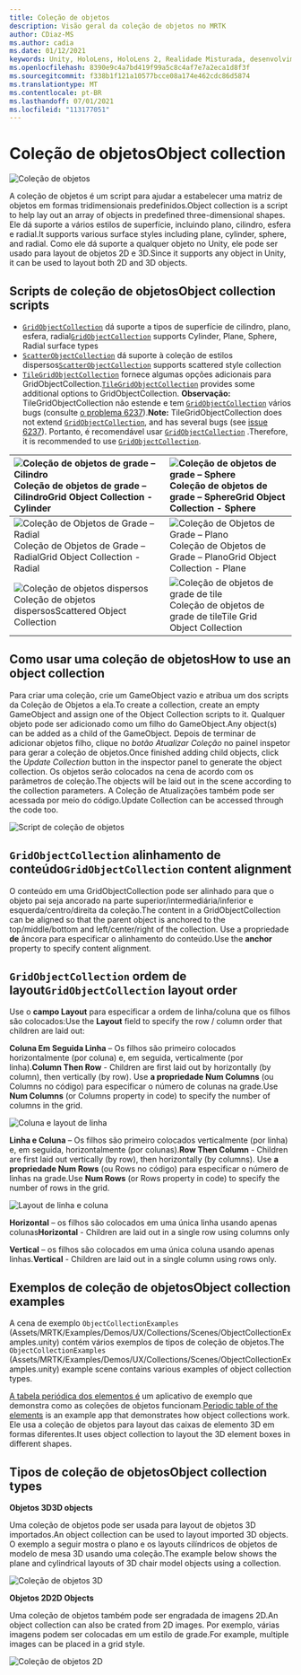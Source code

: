 ```yaml
---
title: Coleção de objetos
description: Visão geral da coleção de objetos no MRTK
author: CDiaz-MS
ms.author: cadia
ms.date: 01/12/2021
keywords: Unity, HoloLens, HoloLens 2, Realidade Misturada, desenvolvimento, MRTK, Coleção de objetos,
ms.openlocfilehash: 8390e9c4a7bd419f99a5c8c4af7e7a2eca1d8f3f
ms.sourcegitcommit: f338b1f121a10577bcce08a174e462cdc86d5874
ms.translationtype: MT
ms.contentlocale: pt-BR
ms.lasthandoff: 07/01/2021
ms.locfileid: "113177051"
---
```

# <a name="object-collection"></a><span data-ttu-id="3f787-104">Coleção de objetos</span><span class="sxs-lookup"><span data-stu-id="3f787-104">Object collection</span></span>

![Coleção de objetos](../images/object-collection/MRTK_ObjectCollection_Main.jpg)

<span data-ttu-id="3f787-106">A coleção de objetos é um script para ajudar a estabelecer uma matriz de objetos em formas tridimensionais predefinidos.</span><span class="sxs-lookup"><span data-stu-id="3f787-106">Object collection is a script to help lay out an array of objects in predefined three-dimensional shapes.</span></span> <span data-ttu-id="3f787-107">Ele dá suporte a vários estilos de superfície, incluindo plano, cilindro, esfera e radial.</span><span class="sxs-lookup"><span data-stu-id="3f787-107">It supports various surface styles including plane, cylinder, sphere, and radial.</span></span> <span data-ttu-id="3f787-108">Como ele dá suporte a qualquer objeto no Unity, ele pode ser usado para layout de objetos 2D e 3D.</span><span class="sxs-lookup"><span data-stu-id="3f787-108">Since it supports any object in Unity, it can be used to layout both 2D and 3D objects.</span></span>

## <a name="object-collection-scripts"></a><span data-ttu-id="3f787-109">Scripts de coleção de objetos</span><span class="sxs-lookup"><span data-stu-id="3f787-109">Object collection scripts</span></span>

- <span data-ttu-id="3f787-110">[`GridObjectCollection`](xref:Microsoft.MixedReality.Toolkit.Utilities.GridObjectCollection) dá suporte a tipos de superfície de cilindro, plano, esfera, radial</span><span class="sxs-lookup"><span data-stu-id="3f787-110">[`GridObjectCollection`](xref:Microsoft.MixedReality.Toolkit.Utilities.GridObjectCollection) supports Cylinder, Plane, Sphere, Radial surface types</span></span>
- <span data-ttu-id="3f787-111">[`ScatterObjectCollection`](xref:Microsoft.MixedReality.Toolkit.Utilities.ScatterObjectCollection) dá suporte à coleção de estilos dispersos</span><span class="sxs-lookup"><span data-stu-id="3f787-111">[`ScatterObjectCollection`](xref:Microsoft.MixedReality.Toolkit.Utilities.ScatterObjectCollection) supports scattered style collection</span></span>  
- <span data-ttu-id="3f787-112">[`TileGridObjectCollection`](xref:Microsoft.MixedReality.Toolkit.Utilities.TileGridObjectCollection) fornece algumas opções adicionais para GridObjectCollection.</span><span class="sxs-lookup"><span data-stu-id="3f787-112">[`TileGridObjectCollection`](xref:Microsoft.MixedReality.Toolkit.Utilities.TileGridObjectCollection) provides some additional options to GridObjectCollection.</span></span> <span data-ttu-id="3f787-113">**Observação:** TileGridObjectCollection não estende e tem [`GridObjectCollection`](xref:Microsoft.MixedReality.Toolkit.Utilities.GridObjectCollection) vários bugs (consulte [o problema 6237](https://github.com/microsoft/MixedRealityToolkit-Unity/issues/6237)).</span><span class="sxs-lookup"><span data-stu-id="3f787-113">**Note:** TileGridObjectCollection does not extend [`GridObjectCollection`](xref:Microsoft.MixedReality.Toolkit.Utilities.GridObjectCollection), and has several bugs (see [issue 6237](https://github.com/microsoft/MixedRealityToolkit-Unity/issues/6237)).</span></span> <span data-ttu-id="3f787-114">Portanto, é recomendável usar [`GridObjectCollection`](xref:Microsoft.MixedReality.Toolkit.Utilities.GridObjectCollection) .</span><span class="sxs-lookup"><span data-stu-id="3f787-114">Therefore, it is recommended to use [`GridObjectCollection`](xref:Microsoft.MixedReality.Toolkit.Utilities.GridObjectCollection).</span></span>

|![Coleção de objetos de grade – Cilindro](../images/object-collection/MRTK_ObjectCollectionCylinder.png) <span data-ttu-id="3f787-116">Coleção de objetos de grade – Cilindro</span><span class="sxs-lookup"><span data-stu-id="3f787-116">Grid Object Collection - Cylinder</span></span> | ![Coleção de objetos de grade – Sphere](../images/object-collection/MRTK_ObjectCollectionSphere.png) <span data-ttu-id="3f787-118">Coleção de objetos de grade – Sphere</span><span class="sxs-lookup"><span data-stu-id="3f787-118">Grid Object Collection - Sphere</span></span> |
|:--- | :--- |
|![Coleção de Objetos de Grade – Radial](../images/object-collection/MRTK_ObjectCollectionRadial.png) <span data-ttu-id="3f787-120">Coleção de Objetos de Grade – Radial</span><span class="sxs-lookup"><span data-stu-id="3f787-120">Grid Object Collection - Radial</span></span> | ![Coleção de Objetos de Grade – Plano](../images/object-collection/MRTK_ObjectCollectionPlane.png) <span data-ttu-id="3f787-122">Coleção de Objetos de Grade – Plano</span><span class="sxs-lookup"><span data-stu-id="3f787-122">Grid Object Collection - Plane</span></span> |
|![Coleção de objetos dispersos](../images/object-collection/MRTK_ObjectCollectionScattered.png) <span data-ttu-id="3f787-124">Coleção de objetos dispersos</span><span class="sxs-lookup"><span data-stu-id="3f787-124">Scattered Object Collection</span></span> | ![Coleção de objetos de grade de tile](../images/object-collection/MRTK_ObjectCollectionTileGrid.png) <span data-ttu-id="3f787-126">Coleção de objetos de grade de tile</span><span class="sxs-lookup"><span data-stu-id="3f787-126">Tile Grid Object Collection</span></span> |

## <a name="how-to-use-an-object-collection"></a><span data-ttu-id="3f787-127">Como usar uma coleção de objetos</span><span class="sxs-lookup"><span data-stu-id="3f787-127">How to use an object collection</span></span>

<span data-ttu-id="3f787-128">Para criar uma coleção, crie um GameObject vazio e atribua um dos scripts da Coleção de Objetos a ela.</span><span class="sxs-lookup"><span data-stu-id="3f787-128">To create a collection, create an empty GameObject and assign one of the Object Collection scripts to it.</span></span> <span data-ttu-id="3f787-129">Qualquer objeto pode ser adicionado como um filho do GameObject.</span><span class="sxs-lookup"><span data-stu-id="3f787-129">Any object(s) can be added as a child of the GameObject.</span></span> <span data-ttu-id="3f787-130">Depois de terminar de adicionar objetos filho, clique no *botão Atualizar Coleção* no painel inspetor para gerar a coleção de objetos.</span><span class="sxs-lookup"><span data-stu-id="3f787-130">Once finished adding child objects, click the *Update Collection* button in the inspector panel to generate the object collection.</span></span> <span data-ttu-id="3f787-131">Os objetos serão colocados na cena de acordo com os parâmetros de coleção.</span><span class="sxs-lookup"><span data-stu-id="3f787-131">The objects will be laid out in the scene according to the collection parameters.</span></span> <span data-ttu-id="3f787-132">A Coleção de Atualizações também pode ser acessada por meio do código.</span><span class="sxs-lookup"><span data-stu-id="3f787-132">Update Collection can be accessed through the code too.</span></span>

![Script de coleção de objetos](../images/object-collection/MRTK_ObjectCollectionScript.png)

## <a name="gridobjectcollection-content-alignment"></a><span data-ttu-id="3f787-134">`GridObjectCollection` alinhamento de conteúdo</span><span class="sxs-lookup"><span data-stu-id="3f787-134">`GridObjectCollection` content alignment</span></span>

<span data-ttu-id="3f787-135">O conteúdo em uma GridObjectCollection pode ser alinhado para que o objeto pai seja ancorado na parte superior/intermediária/inferior e esquerda/centro/direita da coleção.</span><span class="sxs-lookup"><span data-stu-id="3f787-135">The content in a GridObjectCollection can be aligned so that the parent object is anchored to the top/middle/bottom and left/center/right of the collection.</span></span> <span data-ttu-id="3f787-136">Use a propriedade **de** âncora para especificar o alinhamento do conteúdo.</span><span class="sxs-lookup"><span data-stu-id="3f787-136">Use the **anchor** property to specify content alignment.</span></span>

## <a name="gridobjectcollection-layout-order"></a><span data-ttu-id="3f787-137">`GridObjectCollection` ordem de layout</span><span class="sxs-lookup"><span data-stu-id="3f787-137">`GridObjectCollection` layout order</span></span>

<span data-ttu-id="3f787-138">Use o **campo Layout** para especificar a ordem de linha/coluna que os filhos são colocados:</span><span class="sxs-lookup"><span data-stu-id="3f787-138">Use the **Layout** field to specify the row / column order that children are laid out:</span></span>

<span data-ttu-id="3f787-139">**Coluna Em Seguida Linha** – Os filhos são primeiro colocados horizontalmente (por coluna) e, em seguida, verticalmente (por linha).</span><span class="sxs-lookup"><span data-stu-id="3f787-139">**Column Then Row** - Children are first laid out by horizontally (by column), then vertically (by row).</span></span> <span data-ttu-id="3f787-140">Use **a propriedade Num Columns** (ou Columns no código) para especificar o número de colunas na grade.</span><span class="sxs-lookup"><span data-stu-id="3f787-140">Use **Num Columns** (or Columns property in code) to specify the number of columns in the grid.</span></span>

![Coluna e layout de linha](../images/object-collection/MRTK_ColumnThenRow.png)

<span data-ttu-id="3f787-142">**Linha e Coluna** – Os filhos são primeiro colocados verticalmente (por linha) e, em seguida, horizontalmente (por colunas).</span><span class="sxs-lookup"><span data-stu-id="3f787-142">**Row Then Column** - Children are first laid out vertically (by row), then horizontally (by columns).</span></span> <span data-ttu-id="3f787-143">Use **a propriedade Num Rows** (ou Rows no código) para especificar o número de linhas na grade.</span><span class="sxs-lookup"><span data-stu-id="3f787-143">Use **Num Rows** (or Rows property in code) to specify the number of rows in the grid.</span></span>

![Layout de linha e coluna](../images/object-collection/MRTK_RowThenColumn.png)

<span data-ttu-id="3f787-145">**Horizontal** – os filhos são colocados em uma única linha usando apenas colunas</span><span class="sxs-lookup"><span data-stu-id="3f787-145">**Horizontal** - Children are laid out in a single row using columns only</span></span>

<span data-ttu-id="3f787-146">**Vertical** – os filhos são colocados em uma única coluna usando apenas linhas.</span><span class="sxs-lookup"><span data-stu-id="3f787-146">**Vertical** - Children are laid out in a single column using rows only.</span></span>

## <a name="object-collection-examples"></a><span data-ttu-id="3f787-147">Exemplos de coleção de objetos</span><span class="sxs-lookup"><span data-stu-id="3f787-147">Object collection examples</span></span>

<span data-ttu-id="3f787-148">A cena de exemplo `ObjectCollectionExamples` (Assets/MRTK/Examples/Demos/UX/Collections/Scenes/ObjectCollectionExamples.unity) contém vários exemplos de tipos de coleção de objetos.</span><span class="sxs-lookup"><span data-stu-id="3f787-148">The `ObjectCollectionExamples` (Assets/MRTK/Examples/Demos/UX/Collections/Scenes/ObjectCollectionExamples.unity) example scene contains various examples of object collection types.</span></span>

<span data-ttu-id="3f787-149">[A tabela periódica dos elementos é](https://github.com/Microsoft/MRDesignLabs_Unity_PeriodicTable) um aplicativo de exemplo que demonstra como as coleções de objetos funcionam.</span><span class="sxs-lookup"><span data-stu-id="3f787-149">[Periodic table of the elements](https://github.com/Microsoft/MRDesignLabs_Unity_PeriodicTable) is an example app that demonstrates how object collections work.</span></span> <span data-ttu-id="3f787-150">Ele usa a coleção de objetos para layout das caixas de elemento 3D em formas diferentes.</span><span class="sxs-lookup"><span data-stu-id="3f787-150">It uses object collection to layout the 3D element boxes in different shapes.</span></span>

## <a name="object-collection-types"></a><span data-ttu-id="3f787-151">Tipos de coleção de objetos</span><span class="sxs-lookup"><span data-stu-id="3f787-151">Object collection types</span></span>

<span data-ttu-id="3f787-152">**Objetos 3D**</span><span class="sxs-lookup"><span data-stu-id="3f787-152">**3D objects**</span></span>

<span data-ttu-id="3f787-153">Uma coleção de objetos pode ser usada para layout de objetos 3D importados.</span><span class="sxs-lookup"><span data-stu-id="3f787-153">An object collection can be used to layout imported 3D objects.</span></span> <span data-ttu-id="3f787-154">O exemplo a seguir mostra o plano e os layouts cilíndricos de objetos de modelo de mesa 3D usando uma coleção.</span><span class="sxs-lookup"><span data-stu-id="3f787-154">The example below shows the plane and cylindrical layouts of 3D chair model objects using a collection.</span></span>

![Coleção de objetos 3D](../images/object-collection/MRTK_ObjectCollection_3DObjects.jpg)

<span data-ttu-id="3f787-156">**Objetos 2D**</span><span class="sxs-lookup"><span data-stu-id="3f787-156">**2D Objects**</span></span>

<span data-ttu-id="3f787-157">Uma coleção de objetos também pode ser engradada de imagens 2D.</span><span class="sxs-lookup"><span data-stu-id="3f787-157">An object collection can also be crated from 2D images.</span></span> <span data-ttu-id="3f787-158">Por exemplo, várias imagens podem ser colocadas em um estilo de grade.</span><span class="sxs-lookup"><span data-stu-id="3f787-158">For example, multiple images can be placed in a grid style.</span></span>

![Coleção de objetos 2D](../images/object-collection/MRTK_ObjectCollection_Layout_2DImages.jpg)

